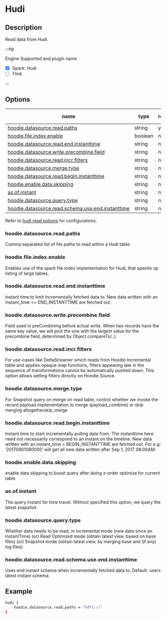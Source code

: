 # Hudi

## Description

Read data from Hudi.

:::tip

Engine Supported and plugin name

* [x] Spark: Hudi
* [ ] Flink

:::

## Options

| name           | type   | required | default value |
| -------------- | ------ | -------- | ------------- |
| [hoodie.datasource.read.paths](#hoodiedatasourcereadpaths) | string | yes      | -             |
| [hoodie.file.index.enable](#hoodiefileindexenable)  | boolean | no      | -             |
| [hoodie.datasource.read.end.instanttime](#hoodiedatasourcereadendinstanttime)          | string | no      | -             |
| [hoodie.datasource.write.precombine.field](#hoodiedatasourcewriteprecombinefield)            | string | no      | -             |
| [hoodie.datasource.read.incr.filters](#hoodiedatasourcereadincrfilters)       | string | no      | -             |
| [hoodie.datasource.merge.type](#hoodiedatasourcemergetype)  | string | no      | -             |
| [hoodie.datasource.read.begin.instanttime](#hoodiedatasourcereadbegininstanttime)            | string | no      | -             |
| [hoodie.enable.data.skipping](#hoodieenabledataskipping)   | string | no      | -             |
| [as.of.instant](#asofinstant)    | string | no      | -             |
| [hoodie.datasource.query.type](#hoodiedatasourcequerytype)         | string | no      | -             |
| [hoodie.datasource.read.schema.use.end.instanttime](#hoodiedatasourcereadschemauseendinstanttime)      | string | no      | -             |

Refer to [hudi read options](https://hudi.apache.org/docs/configurations/#Read-Options) for configurations.

### hoodie.datasource.read.paths

Comma separated list of file paths to read within a Hudi table.

### hoodie.file.index.enable
Enables use of the spark file index implementation for Hudi, that speeds up listing of large tables.

### hoodie.datasource.read.end.instanttime
Instant time to limit incrementally fetched data to. New data written with an instant_time <= END_INSTANTTIME are fetched out.

### hoodie.datasource.write.precombine.field
Field used in preCombining before actual write. When two records have the same key value, we will pick the one with the largest value for the precombine field, determined by Object.compareTo(..)

### hoodie.datasource.read.incr.filters
For use-cases like DeltaStreamer which reads from Hoodie Incremental table and applies opaque map functions, filters appearing late in the sequence of transformations cannot be automatically pushed down. This option allows setting filters directly on Hoodie Source.

### hoodie.datasource.merge.type
For Snapshot query on merge on read table, control whether we invoke the record payload implementation to merge (payload_combine) or skip merging altogetherskip_merge

### hoodie.datasource.read.begin.instanttime
Instant time to start incrementally pulling data from. The instanttime here need not necessarily correspond to an instant on the timeline. New data written with an instant_time > BEGIN_INSTANTTIME are fetched out. For e.g: ‘20170901080000’ will get all new data written after Sep 1, 2017 08:00AM.

### hoodie.enable.data.skipping
enable data skipping to boost query after doing z-order optimize for current table

### as.of.instant
The query instant for time travel. Without specified this option, we query the latest snapshot.

### hoodie.datasource.query.type
Whether data needs to be read, in incremental mode (new data since an instantTime) (or) Read Optimized mode (obtain latest view, based on base files) (or) Snapshot mode (obtain latest view, by merging base and (if any) log files)

### hoodie.datasource.read.schema.use.end.instanttime
Uses end instant schema when incrementally fetched data to. Default: users latest instant schema.

## Example

```bash
hudi {
    hoodie.datasource.read.paths = "hdfs://"
}
```


